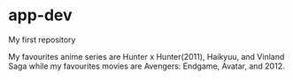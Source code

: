 # app-dev
My first repository
<p>My favourites anime series are Hunter x Hunter(2011), Haikyuu, and Vinland Saga while my favourites movies are Avengers: Endgame, Avatar, and 2012.</p>

